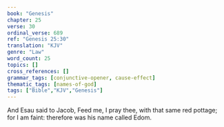 ```yaml
---
book: "Genesis"
chapter: 25
verse: 30
ordinal_verse: 689
ref: "Genesis 25:30"
translation: "KJV"
genre: "Law"
word_count: 25
topics: []
cross_references: []
grammar_tags: [conjunctive-opener, cause-effect]
thematic_tags: [names-of-god]
tags: ["Bible","KJV","Genesis"]
---
```

And Esau said to Jacob, Feed me, I pray thee, with that same red pottage; for I am faint: therefore was his name called Edom.
